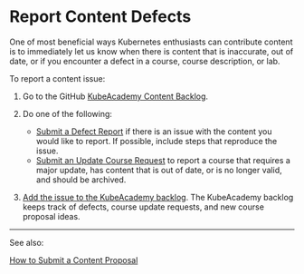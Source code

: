 # Report Content Defects

One of most beneficial ways Kubernetes enthusiasts can contribute content is to immediately let us know when there is content that is inaccurate, out of date, or if you encounter a defect in a course, course description, or lab. 

To report a content issue:

1. Go to the GitHub [KubeAcademy Content Backlog](https://github.com/kube-academy/backlog).
2. Do one of the following:

   - [Submit a Defect Report](https://github.com/kube-academy/onboarding/blob/main/templates/defect.md) if there is an issue with the content you would like to report. If possible, include steps that reproduce the issue.
   - [Submit an Update Course Request](https://github.com/kube-academy/onboarding/blob/main/templates/update-course.md) to report a course that requires a major update, has content that is out of date, or is no longer valid, and should be archived.

3. [Add the issue to the KubeAcademy backlog](https://github.com/kube-academy/backlog/issues). The KubeAcademy backlog keeps track of defects, course update requests, and new course proposal ideas.

----
See also:

[How to Submit a Content Proposal](contributors-guide/how-to-submit-a-content-proposal.md)
